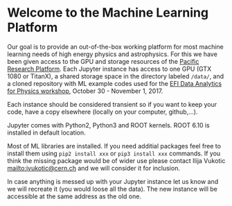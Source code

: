 # Welcome to the Machine Learning Platform

Our goal is to provide an out-of-the-box working platform for most machine learning needs of high energy physics and astrophysics. For this we have been given access to the GPU and storage resources of the [Pacific Research Platform](http://prp.ucsd.edu/). 
Each Jupyter instance has access to one GPU (GTX 1080 or TitanX), a shared storage space in the directory labeled `/data/`, and a cloned repository with ML example codes used for the [EFI Data Analytics for Physics workshop](https://efi.uchicago.edu/content/efi-data-analytics-physics), October 30 - November 1, 2017.

Each instance should be considered transient so if you want to keep your code, have a copy elsewhere (locally on your computer, github,...).


Jupyter comes with Python2, Python3 and ROOT kernels.
ROOT 6.10 is installed in default location.

Most of ML libraries are installed. If you need additial packages feel free to install them using `pip2 install xxx` or `pip3 install xxx` commands. If you think the missing package would be of wider use please contact Ilija Vukotic <mailto:ivukotic@cern.ch> and we will consider it for inclusion.

In case anything is messed up with your Jupyter instance let us know and we will recreate it (you would loose all the data). The new instance will be accessible at the same address as the old one.
